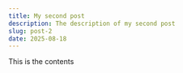 ```yaml
---
title: My second post
description: The description of my second post
slug: post-2
date: 2025-08-18
---
```


This is the contents
